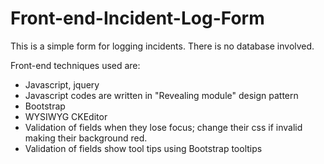 Front-end-Incident-Log-Form
===========================

This is a simple form for logging incidents. There is no database involved. 

Front-end techniques used are:

- Javascript, jquery
- Javascript codes are written in "Revealing module" design pattern
- Bootstrap
- WYSIWYG CKEditor 
- Validation of fields when they lose focus; change their css if invalid making their background red.
- Validation of fields show tool tips using Bootstrap tooltips
